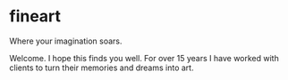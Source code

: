 # fineart
Where your imagination soars.

Welcome. I hope this finds you well. For over 15 years I have worked with clients to turn their memories and dreams into art.
